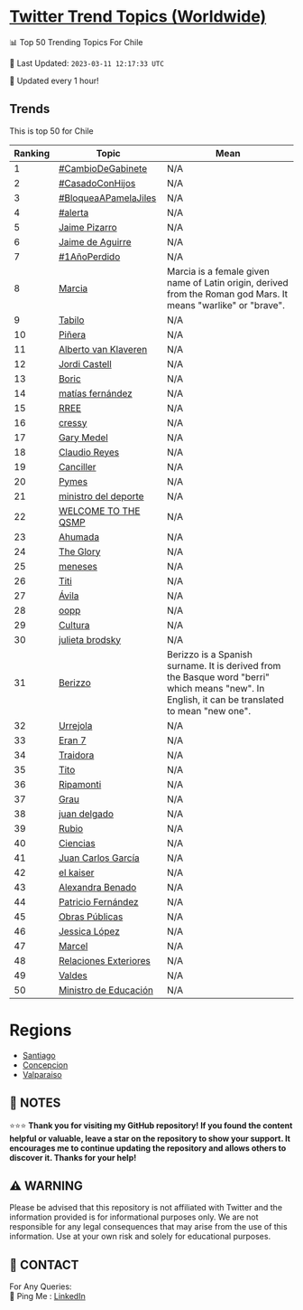 [Twitter Trend Topics (Worldwide)](https://github.com/ErcinDedeoglu/Twitter-Trend-Topics)
==========


📊 Top 50 Trending Topics For Chile

📆 Last Updated: `2023-03-11 12:17:33 UTC`

🔧 Updated every 1 hour!


## Trends

This is top 50 for Chile

| Ranking | Topic | Mean |
| ------- | ------------ | ------------ |
| 1 | [#CambioDeGabinete](http://twitter.com/search?q=%23CambioDeGabinete) | N/A |
| 2 | [#CasadoConHijos](http://twitter.com/search?q=%23CasadoConHijos) | N/A |
| 3 | [#BloqueaAPamelaJiles](http://twitter.com/search?q=%23BloqueaAPamelaJiles) | N/A |
| 4 | [#alerta](http://twitter.com/search?q=%23alerta) | N/A |
| 5 | [Jaime Pizarro](http://twitter.com/search?q=Jaime+Pizarro) | N/A |
| 6 | [Jaime de Aguirre](http://twitter.com/search?q=Jaime+de+Aguirre) | N/A |
| 7 | [#1AñoPerdido](http://twitter.com/search?q=%231A%c3%b1oPerdido) | N/A |
| 8 | [Marcia](http://twitter.com/search?q=Marcia) | Marcia is a female given name of Latin origin, derived from the Roman god Mars. It means "warlike" or "brave". |
| 9 | [Tabilo](http://twitter.com/search?q=Tabilo) | N/A |
| 10 | [Piñera](http://twitter.com/search?q=Pi%c3%b1era) | N/A |
| 11 | [Alberto van Klaveren](http://twitter.com/search?q=Alberto+van+Klaveren) | N/A |
| 12 | [Jordi Castell](http://twitter.com/search?q=Jordi+Castell) | N/A |
| 13 | [Boric](http://twitter.com/search?q=Boric) | N/A |
| 14 | [matías fernández](http://twitter.com/search?q=mat%c3%adas+fern%c3%a1ndez) | N/A |
| 15 | [RREE](http://twitter.com/search?q=RREE) | N/A |
| 16 | [cressy](http://twitter.com/search?q=cressy) | N/A |
| 17 | [Gary Medel](http://twitter.com/search?q=Gary+Medel) | N/A |
| 18 | [Claudio Reyes](http://twitter.com/search?q=Claudio+Reyes) | N/A |
| 19 | [Canciller](http://twitter.com/search?q=Canciller) | N/A |
| 20 | [Pymes](http://twitter.com/search?q=Pymes) | N/A |
| 21 | [ministro del deporte](http://twitter.com/search?q=ministro+del+deporte) | N/A |
| 22 | [WELCOME TO THE QSMP](http://twitter.com/search?q=WELCOME+TO+THE+QSMP) | N/A |
| 23 | [Ahumada](http://twitter.com/search?q=Ahumada) | N/A |
| 24 | [The Glory](http://twitter.com/search?q=The+Glory) | N/A |
| 25 | [meneses](http://twitter.com/search?q=meneses) | N/A |
| 26 | [Titi](http://twitter.com/search?q=Titi) | N/A |
| 27 | [Ávila](http://twitter.com/search?q=%c3%81vila) | N/A |
| 28 | [oopp](http://twitter.com/search?q=oopp) | N/A |
| 29 | [Cultura](http://twitter.com/search?q=Cultura) | N/A |
| 30 | [julieta brodsky](http://twitter.com/search?q=julieta+brodsky) | N/A |
| 31 | [Berizzo](http://twitter.com/search?q=Berizzo) | Berizzo is a Spanish surname. It is derived from the Basque word "berri" which means "new". In English, it can be translated to mean "new one". |
| 32 | [Urrejola](http://twitter.com/search?q=Urrejola) | N/A |
| 33 | [Eran 7](http://twitter.com/search?q=Eran+7) | N/A |
| 34 | [Traidora](http://twitter.com/search?q=Traidora) | N/A |
| 35 | [Tito](http://twitter.com/search?q=Tito) | N/A |
| 36 | [Ripamonti](http://twitter.com/search?q=Ripamonti) | N/A |
| 37 | [Grau](http://twitter.com/search?q=Grau) | N/A |
| 38 | [juan delgado](http://twitter.com/search?q=juan+delgado) | N/A |
| 39 | [Rubio](http://twitter.com/search?q=Rubio) | N/A |
| 40 | [Ciencias](http://twitter.com/search?q=Ciencias) | N/A |
| 41 | [Juan Carlos García](http://twitter.com/search?q=Juan+Carlos+Garc%c3%ada) | N/A |
| 42 | [el kaiser](http://twitter.com/search?q=el+kaiser) | N/A |
| 43 | [Alexandra Benado](http://twitter.com/search?q=Alexandra+Benado) | N/A |
| 44 | [Patricio Fernández](http://twitter.com/search?q=Patricio+Fern%c3%a1ndez) | N/A |
| 45 | [Obras Públicas](http://twitter.com/search?q=Obras+P%c3%bablicas) | N/A |
| 46 | [Jessica López](http://twitter.com/search?q=Jessica+L%c3%b3pez) | N/A |
| 47 | [Marcel](http://twitter.com/search?q=Marcel) | N/A |
| 48 | [Relaciones Exteriores](http://twitter.com/search?q=Relaciones+Exteriores) | N/A |
| 49 | [Valdes](http://twitter.com/search?q=Valdes) | N/A |
| 50 | [Ministro de Educación](http://twitter.com/search?q=Ministro+de+Educaci%c3%b3n) | N/A |



# Regions

* [Santiago](</Chile/Santiago.md>)
* [Concepcion](</Chile/Concepcion.md>)
* [Valparaiso](</Chile/Valparaiso.md>)



## 📝 NOTES

⭐⭐⭐ **Thank you for visiting my GitHub repository! If you found the content helpful or valuable, leave a star on the repository to show your support. It encourages me to continue updating the repository and allows others to discover it. Thanks for your help!**


## ⚠️ WARNING

Please be advised that this repository is not affiliated with Twitter and the information provided is for informational purposes only. We are not responsible for any legal consequences that may arise from the use of this information. Use at your own risk and solely for educational purposes.


## 📨 CONTACT

 For Any Queries:  
            🏓 Ping Me : [LinkedIn](https://www.linkedin.com/in/ercindedeoglu/)
